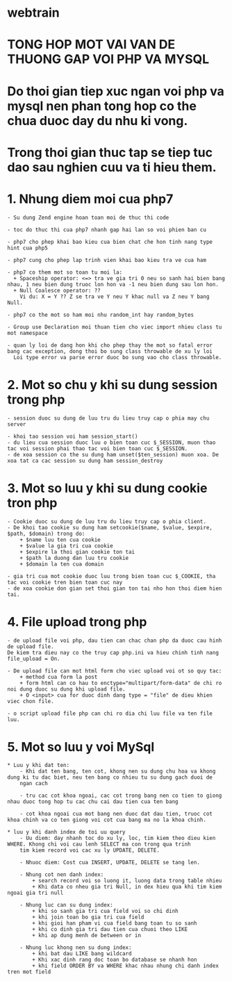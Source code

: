 # webtrain

# TONG HOP MOT VAI VAN DE THUONG GAP VOI PHP VA MYSQL

# Do thoi gian tiep xuc ngan voi php va mysql nen phan tong hop co the chua duoc day du nhu ki vong.
# Trong thoi gian thuc tap se tiep tuc dao sau nghien cuu va ti hieu them.

# 1. Nhung diem moi cua php7 
    - Su dung Zend engine hoan toan moi de thuc thi code
    
    - toc do thuc thi cua php7 nhanh gap hai lan so voi phien ban cu
    
    - php7 cho phep khai bao kieu cua bien chat che hon tinh nang type hint cua php5
    
    - php7 cung cho phep lap trinh vien khai bao kieu tra ve cua ham
    
    - php7 co them mot so toan tu moi la:
      + Spaceship operator: <=> tra ve gia tri 0 neu so sanh hai bien bang nhau, 1 neu bien dung truoc lon hon va -1 neu bien dung sau lon hon.
      + Null Coalesce operator: ??
        Vi du: X = Y ?? Z se tra ve Y neu Y khac null va Z neu Y bang Null. 
    
    - php7 co the mot so ham moi nhu random_int hay random_bytes
    
    - Group use Declaration moi thuan tien cho viec import nhieu class tu mot namespace

    - quan ly loi de dang hon khi cho phep thay the mot so fatal error bang cac exception, dong thoi bo sung class throwable de xu ly loi
      Loi type error va parse error duoc bo sung vao cho class throwable.


# 2. Mot so chu y khi su dung session trong php
    - session duoc su dung de luu tru du lieu truy cap o phia may chu server
    
    - khoi tao session voi ham session_start()
    - du lieu cua session duoc luu o bien toan cuc $_SESSION, muon thao tac voi session phai thao tac voi bien toan cuc $_SESSION.
    - de xoa session co the su dung ham unset($ten_session) muon xoa. De xoa tat ca cac session su dung ham session_destroy

# 3. Mot so luu y khi su dung cookie tron php
    - Cookie duoc su dung de luu tru du lieu truy cap o phia client.
    - De khoi tao cookie su dung ham setcookie($name, $value, $expire, $path, $domain) trong do: 
        + $name luu ten cua cookie
        + $value la gia tri cua cookie
        + $expire la thoi gian cookie ton tai
        + $path la duong dan luu tru cookie
        + $domain la ten cua domain
    
    - gia tri cua mot cookie duoc luu trong bien toan cuc $_COOKIE, tha tac voi cookie tren bien toan cuc nay
    - de xoa cookie don gian set thoi gian ton tai nho hon thoi diem hien tai.

# 4. File upload trong php
    - de upload file voi php, dau tien can chac chan php da duoc cau hinh de upload file. 
    De kiem tra dieu nay co the truy cap php.ini va hieu chinh tinh nang file_upload = On.

    - De upload file can mot html form cho viec upload voi ot so quy tac:
        + method cua form la post
        + form html can co hau to enctype="multipart/form-data" de chi ro noi dung duoc su dung khi upload file.
        + O <input> cua for duoc dinh dang type = "file" de dieu khien viec chon file.
    
    - o script upload file php can chi ro dia chi luu file va ten file luu.

# 5. Mot so luu y voi MySql
    
    * Luu y khi dat ten:
        - Khi dat ten bang, ten cot, khong nen su dung chu hoa va khong dung ki tu dac biet, neu ten bang co nhieu tu su dung gach duoi de 
        ngan cach
    
        - tru cac cot khoa ngoai, cac cot trong bang nen co tien to giong nhau duoc tong hop tu cac chu cai dau tien cua ten bang
    
        - cot khoa ngoai cua mot bang nen duoc dat dau tien, truoc cot khoa chinh va co ten giong voi cot cua bang ma no la khoa chinh.

    * luu y khi danh index de toi uu query
        - Uu diem: day nhanh toc do xu ly, loc, tim kiem theo dieu kien WHERE. Khong chi voi cau lenh SELECT ma con trong qua trinh 
        tim kiem record voi cac xu ly UPDATE, DELETE.

        - Nhuoc diem: Cost cua INSERT, UPDATE, DELETE se tang len.

        - Nhung cot nen danh index: 
            + search record voi so luong it, luong data trong table nhieu
            + Khi data co nheu gia tri Null, in dex hieu qua khi tim kiem ngoai gia tri null
        
        - Nhung luc can su dung index:
            + khi so sanh gia tri cua field voi so chi dinh
            + khi join toan bo gia tri cua field
            + khi gioi han pham vi cua field bang toan tu so sanh
            + khi co dinh gia tri dau tien cua chuoi theo LIKE
            + khi ap dung menh de between or in
        
        - Nhung luc khong nen su dung index:
            + khi bat dau LIKE bang wildcard
            + Khi xac dinh rang doc toan bo database se nhanh hon
            + khi field ORDER BY va WHERE khac nhau nhung chi danh index tren mot field


    
    
